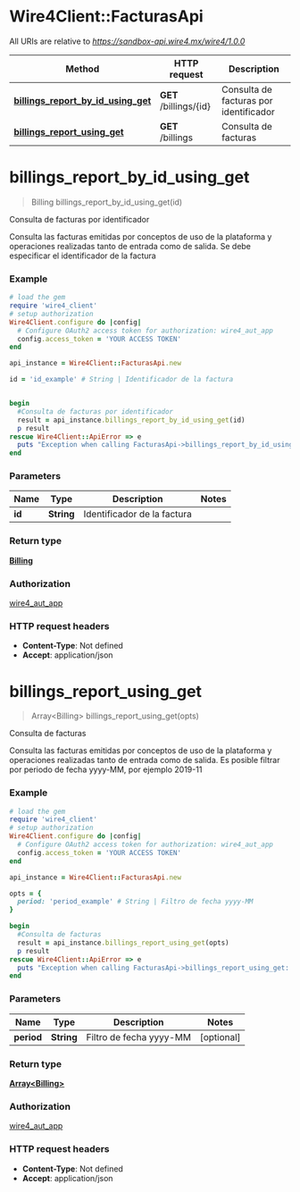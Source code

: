 # Wire4Client::FacturasApi

All URIs are relative to *https://sandbox-api.wire4.mx/wire4/1.0.0*

Method | HTTP request | Description
------------- | ------------- | -------------
[**billings_report_by_id_using_get**](FacturasApi.md#billings_report_by_id_using_get) | **GET** /billings/{id} | Consulta de facturas por identificador
[**billings_report_using_get**](FacturasApi.md#billings_report_using_get) | **GET** /billings | Consulta de facturas


# **billings_report_by_id_using_get**
> Billing billings_report_by_id_using_get(id)

Consulta de facturas por identificador

Consulta las facturas emitidas por conceptos de uso de la plataforma y operaciones realizadas tanto de entrada como de salida. Se debe especificar el identificador de la factura

### Example
```ruby
# load the gem
require 'wire4_client'
# setup authorization
Wire4Client.configure do |config|
  # Configure OAuth2 access token for authorization: wire4_aut_app
  config.access_token = 'YOUR ACCESS TOKEN'
end

api_instance = Wire4Client::FacturasApi.new

id = 'id_example' # String | Identificador de la factura


begin
  #Consulta de facturas por identificador
  result = api_instance.billings_report_by_id_using_get(id)
  p result
rescue Wire4Client::ApiError => e
  puts "Exception when calling FacturasApi->billings_report_by_id_using_get: #{e}"
end
```

### Parameters

Name | Type | Description  | Notes
------------- | ------------- | ------------- | -------------
 **id** | **String**| Identificador de la factura | 

### Return type

[**Billing**](Billing.md)

### Authorization

[wire4_aut_app](../README.md#wire4_aut_app)

### HTTP request headers

 - **Content-Type**: Not defined
 - **Accept**: application/json



# **billings_report_using_get**
> Array&lt;Billing&gt; billings_report_using_get(opts)

Consulta de facturas

Consulta las facturas emitidas por conceptos de uso de la plataforma y operaciones realizadas tanto de entrada como de salida. Es posible filtrar por periodo de fecha yyyy-MM, por ejemplo 2019-11

### Example
```ruby
# load the gem
require 'wire4_client'
# setup authorization
Wire4Client.configure do |config|
  # Configure OAuth2 access token for authorization: wire4_aut_app
  config.access_token = 'YOUR ACCESS TOKEN'
end

api_instance = Wire4Client::FacturasApi.new

opts = { 
  period: 'period_example' # String | Filtro de fecha yyyy-MM
}

begin
  #Consulta de facturas
  result = api_instance.billings_report_using_get(opts)
  p result
rescue Wire4Client::ApiError => e
  puts "Exception when calling FacturasApi->billings_report_using_get: #{e}"
end
```

### Parameters

Name | Type | Description  | Notes
------------- | ------------- | ------------- | -------------
 **period** | **String**| Filtro de fecha yyyy-MM | [optional] 

### Return type

[**Array&lt;Billing&gt;**](Billing.md)

### Authorization

[wire4_aut_app](../README.md#wire4_aut_app)

### HTTP request headers

 - **Content-Type**: Not defined
 - **Accept**: application/json



